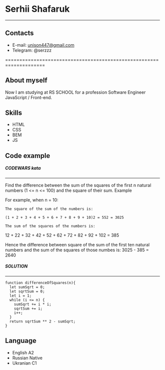 # Serhii Shafaruk
********************************************************************

## Contacts

* E-mail:  unison447@gmail.com
* Telegram: @serzzz

====================================================================

## About myself

Now I am studying at RS SCHOOL for a profession Software Engineer JavaScript / Front-end.

## Skills
* HTML
* CSS
* BEM 
* JS


## Code example
##### CODEWARS kata
*******************
Find the difference between the sum of the squares of the first n natural numbers (1 <= n <= 100) and the square of their sum.
Example

For example, when n = 10:

    The square of the sum of the numbers is:

    (1 + 2 + 3 + 4 + 5 + 6 + 7 + 8 + 9 + 10)2 = 552 = 3025

    The sum of the squares of the numbers is:

12 + 22 + 32 + 42 + 52 + 62 + 72 + 82 + 92 + 102 = 385

Hence the difference between square of the sum of the first ten natural numbers and the sum of the squares of those numbes is: 3025 - 385 = 2640


##### SOLUTION
**************
```
function differenceOfSquares(n){
  let sumSqrt = 0;
  let sqrtSum = 0;
  let i = 1;
  while (i <= n) {
    sumSqrt += i * i;
    sqrtSum += i;
    i++;
  }
  return sqrtSum ** 2 - sumSqrt; 
}
```

## Language


* English A2
* Russian Native
* Ukranian C1